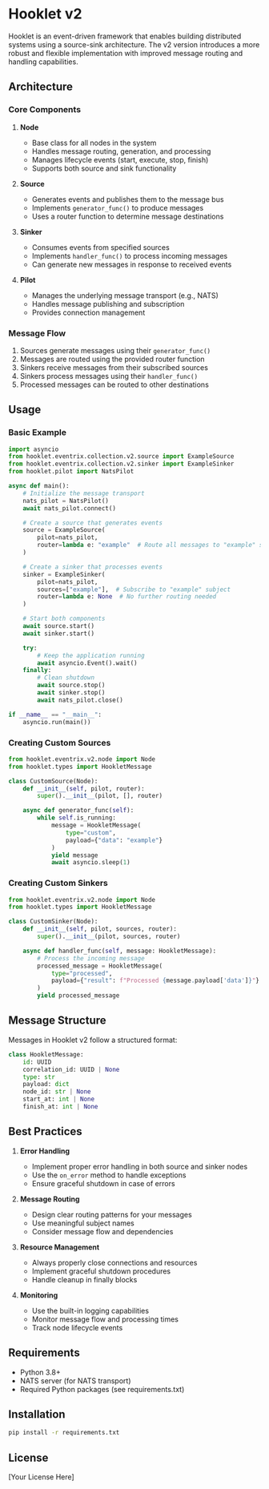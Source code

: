 # Hooklet v2

Hooklet is an event-driven framework that enables building distributed systems using a source-sink architecture. The v2 version introduces a more robust and flexible implementation with improved message routing and handling capabilities.

## Architecture

### Core Components

1. **Node**
   - Base class for all nodes in the system
   - Handles message routing, generation, and processing
   - Manages lifecycle events (start, execute, stop, finish)
   - Supports both source and sink functionality

2. **Source**
   - Generates events and publishes them to the message bus
   - Implements `generator_func()` to produce messages
   - Uses a router function to determine message destinations

3. **Sinker**
   - Consumes events from specified sources
   - Implements `handler_func()` to process incoming messages
   - Can generate new messages in response to received events

4. **Pilot**
   - Manages the underlying message transport (e.g., NATS)
   - Handles message publishing and subscription
   - Provides connection management

### Message Flow

1. Sources generate messages using their `generator_func()`
2. Messages are routed using the provided router function
3. Sinkers receive messages from their subscribed sources
4. Sinkers process messages using their `handler_func()`
5. Processed messages can be routed to other destinations

## Usage

### Basic Example

```python
import asyncio
from hooklet.eventrix.collection.v2.source import ExampleSource
from hooklet.eventrix.collection.v2.sinker import ExampleSinker
from hooklet.pilot import NatsPilot

async def main():
    # Initialize the message transport
    nats_pilot = NatsPilot()
    await nats_pilot.connect()

    # Create a source that generates events
    source = ExampleSource(
        pilot=nats_pilot,
        router=lambda e: "example"  # Route all messages to "example" subject
    )

    # Create a sinker that processes events
    sinker = ExampleSinker(
        pilot=nats_pilot,
        sources=["example"],  # Subscribe to "example" subject
        router=lambda e: None  # No further routing needed
    )

    # Start both components
    await source.start()
    await sinker.start()

    try:
        # Keep the application running
        await asyncio.Event().wait()
    finally:
        # Clean shutdown
        await source.stop()
        await sinker.stop()
        await nats_pilot.close()

if __name__ == "__main__":
    asyncio.run(main())
```

### Creating Custom Sources

```python
from hooklet.eventrix.v2.node import Node
from hooklet.types import HookletMessage

class CustomSource(Node):
    def __init__(self, pilot, router):
        super().__init__(pilot, [], router)

    async def generator_func(self):
        while self.is_running:
            message = HookletMessage(
                type="custom",
                payload={"data": "example"}
            )
            yield message
            await asyncio.sleep(1)
```

### Creating Custom Sinkers

```python
from hooklet.eventrix.v2.node import Node
from hooklet.types import HookletMessage

class CustomSinker(Node):
    def __init__(self, pilot, sources, router):
        super().__init__(pilot, sources, router)

    async def handler_func(self, message: HookletMessage):
        # Process the incoming message
        processed_message = HookletMessage(
            type="processed",
            payload={"result": f"Processed {message.payload['data']}"}
        )
        yield processed_message
```

## Message Structure

Messages in Hooklet v2 follow a structured format:

```python
class HookletMessage:
    id: UUID
    correlation_id: UUID | None
    type: str
    payload: dict
    node_id: str | None
    start_at: int | None
    finish_at: int | None
```

## Best Practices

1. **Error Handling**
   - Implement proper error handling in both source and sinker nodes
   - Use the `on_error` method to handle exceptions
   - Ensure graceful shutdown in case of errors

2. **Message Routing**
   - Design clear routing patterns for your messages
   - Use meaningful subject names
   - Consider message flow and dependencies

3. **Resource Management**
   - Always properly close connections and resources
   - Implement graceful shutdown procedures
   - Handle cleanup in finally blocks

4. **Monitoring**
   - Use the built-in logging capabilities
   - Monitor message flow and processing times
   - Track node lifecycle events

## Requirements

- Python 3.8+
- NATS server (for NATS transport)
- Required Python packages (see requirements.txt)

## Installation

```bash
pip install -r requirements.txt
```

## License

[Your License Here]
